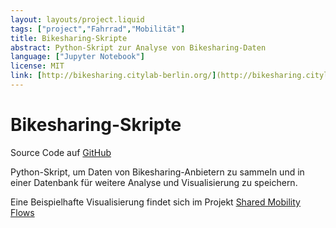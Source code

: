 ```yaml
---
layout: layouts/project.liquid
tags: ["project","Fahrrad","Mobilität"]
title: Bikesharing-Skripte
abstract: Python-Skript zur Analyse von Bikesharing-Daten
language: ["Jupyter Notebook"] 
license: MIT
link: [http://bikesharing.citylab-berlin.org/](http://bikesharing.citylab-berlin.org/)
---
```


# Bikesharing-Skripte

Source Code auf [GitHub](https://github.com/technologiestiftung/bike-sharing)

Python-Skript, um Daten von Bikesharing-Anbietern zu sammeln und in einer Datenbank für weitere Analyse und Visualisierung zu speichern.

Eine Beispielhafte Visualisierung findet sich im Projekt [Shared Mobility Flows](http://bikesharing.citylab-berlin.org/)
